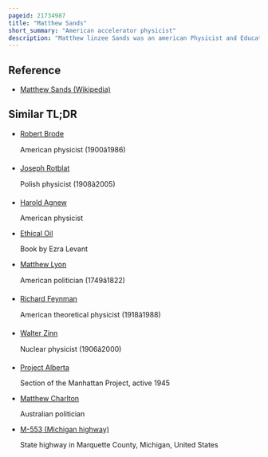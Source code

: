```yaml
---
pageid: 21734987
title: "Matthew Sands"
short_summary: "American accelerator physicist"
description: "Matthew linzee Sands was an american Physicist and Educator best known as the Co-Author of the feynman lectures on Physics. A Graduate of Rice University, Sands served with the Naval Ordnance Laboratory and the Manhattan Project's Los Alamos Laboratory during World War Ii."
---
```


## Reference

- [Matthew Sands (Wikipedia)](https://en.wikipedia.org/?curid=21734987)

## Similar TL;DR

- [Robert Brode](/tldr/en/robert-brode)

  American physicist (1900â1986)

- [Joseph Rotblat](/tldr/en/joseph-rotblat)

  Polish physicist (1908â2005)

- [Harold Agnew](/tldr/en/harold-agnew)

  American physicist

- [Ethical Oil](/tldr/en/ethical-oil)

  Book by Ezra Levant

- [Matthew Lyon](/tldr/en/matthew-lyon)

  American politician (1749â1822)

- [Richard Feynman](/tldr/en/richard-feynman)

  American theoretical physicist (1918â1988)

- [Walter Zinn](/tldr/en/walter-zinn)

  Nuclear physicist (1906â2000)

- [Project Alberta](/tldr/en/project-alberta)

  Section of the Manhattan Project, active 1945

- [Matthew Charlton](/tldr/en/matthew-charlton)

  Australian politician

- [M-553 (Michigan highway)](/tldr/en/m-553-michigan-highway)

  State highway in Marquette County, Michigan, United States
